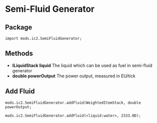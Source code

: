 # Semi-Fluid Generator

## Package
`import mods.ic2.SemiFluidGenerator;`

## Methods
 - **ILiquidStack liquid** The liquid which can be used as fuel in semi-fluid generator
 - **double powerOutput**  The power output, measured in EU/tick

## Add Fluid
```
mods.ic2.SemiFluidGenerator.addFluid(WeightedItemStack, double powerOutput;

mods.ic2.SemiFluidGenerator.addFluid(<liquid:water>, 2333.0D);
```
